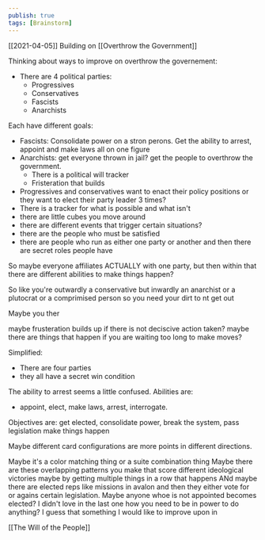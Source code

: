 ```yaml
---
publish: true
tags: [Brainstorm]
---
```

[[2021-04-05]]
Building on [[Overthrow the Government]]

Thinking about ways to improve on overthrow the governement:

- There are 4 political parties:
	- Progressives
	- Conservatives
	- Fascists
	- Anarchists

Each have different goals:
- Fascists: Consolidate power on a stron perons. Get the ability to arrest, appoint and make laws all on one figure
- Anarchists: get everyone thrown in jail? get the people to overthrow the government.
	- There is a political will tracker
	- Fristeration that builds
- Progressives and conservatives want to enact their policy positions or they want to elect their party leader 3 times?
- There is a tracker for what is possible and what isn't
- there are little cubes you move around 
- there are different events that trigger certain situations?
- there are the people who must be satisfied
- there are people who run as either one party or another and then there are secret roles people have

So maybe everyone affiliates ACTUALLY with one party, but then within that there are different abilities to make things happen?

So like you're outwardly a conservative but inwardly an anarchist or a plutocrat or a comprimised person so you need your dirt to nt get out

Maybe you ther

maybe frusteration builds up if there is not deciscive action taken?
maybe there are things that happen if you are waiting too long to make moves?

Simplified:
- There are four parties
- they all have a secret win condition

The ability to arrest seems a little confused. Abilities are:
- appoint, elect, make laws, arrest, interrogate.

Objectives are: get elected, consolidate power, break the system, pass legislation
make things happen

Maybe different card configurations are more points in different directions.

Maybe it's a color matching thing or a suite combination thing
Maybe there are these overlapping patterns you make that score different ideological victories
maybe by getting multiple things in a row that happens
ANd maybe there are elected reps like missions in avalon and then they either vote for or agains certain legislation. Maybe anyone whoe is not appointed becomes elected?
I didn't love in the last one how you need to be in power to do anything? I  guess that something I would like to improve upon in 

[[The Will of the People]]